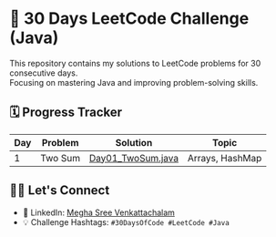 # 🚀 30 Days LeetCode Challenge (Java)

This repository contains my solutions to LeetCode problems for 30 consecutive days.  
Focusing on mastering Java and improving problem-solving skills.

## 🗓️ Progress Tracker

| Day | Problem | Solution | Topic |
|-----|---------|----------|-------|
| 1   | Two Sum | [Day01_TwoSum.java](Day01_TwoSum.java) | Arrays, HashMap |

## 👩‍💻 Let's Connect
- 🔗 LinkedIn: [Megha Sree Venkattachalam](https://www.linkedin.com/in/meghasree-v/)
- 💡 Challenge Hashtags: `#30DaysOfCode #LeetCode #Java`
